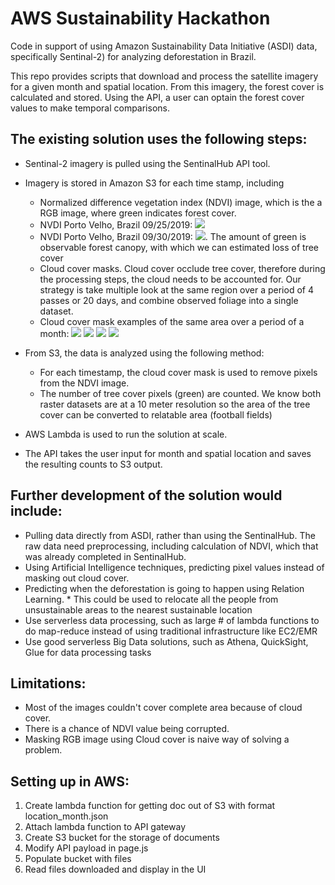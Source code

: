 # AWS Sustainability Hackathon

Code in support of using Amazon Sustainability Data Initiative (ASDI) data, specifically Sentinal-2) for analyzing deforestation in Brazil.

This repo provides scripts that download and process the satellite imagery for a given month and spatial location. From this imagery, the forest cover is calculated and stored. Using the API, a user can optain the forest cover values to make temporal comparisons.

## The existing solution uses the following steps:

*   Sentinal-2 imagery is pulled using the SentinalHub API tool.
*   Imagery is stored in Amazon S3 for each time stamp, including
    *   Normalized difference vegetation index (NDVI) image, which is the a RGB image, where green indicates forest cover. 
    *   NVDI Porto Velho, Brazil 09/25/2019: ![](sample-images/nvdi-porto-valle-09_25_2019.png) 
    *   NVDI Porto Velho, Brazil 09/30/2019: ![](sample-images/nvdi-porto-valle-09_30_2016.png).  The amount of green is observable forest canopy, with which we can estimated loss of tree cover
    *   Cloud cover masks.  Cloud cover occlude tree cover, therefore during the processing steps, the cloud needs to be accounted for.  Our strategy is take multiple look at the same region over a period of 4 passes or 20 days, and combine observed foliage into a single dataset. 
    *   Cloud cover mask examples of the same area over a period of a month: 
    ![](sample-images/cloud-11_01_2019.png)
    ![](sample-images/cloud-11_08_2019.png)
    ![](sample-images/cloud-11_15_2019.png)
    ![](sample-images/cloud-11_22_2019.png)
    
*   From S3, the data is analyzed using the following method:
    *   For each timestamp, the cloud cover mask is used to remove pixels from the NDVI image.
    *   The number of tree cover pixels (green) are counted. We know both raster datasets are at a 10 meter resolution so the area of the tree cover can be converted to relatable area (football fields)
*   AWS Lambda is used to run the solution at scale.
*   The API takes the user input for month and spatial location and saves the resulting counts to S3 output.

## Further development of the solution would include:

*   Pulling data directly from ASDI, rather than using the SentinalHub. The raw data need preprocessing, including calculation of NDVI, which that was already completed in SentinalHub.
*    Using Artificial Intelligence techniques, predicting pixel values instead of masking out cloud cover.
*    Predicting when the deforestation is going to happen using Relation Learning.
    *   This could be used to relocate all the people from unsustainable areas to the nearest sustainable location
*   Use serverless data processing, such as large # of lambda functions to do map-reduce instead of using traditional infrastructure like EC2/EMR
*   Use good serverless Big Data solutions, such as Athena, QuickSight, Glue for data processing tasks



## Limitations:

*   Most of the images couldn't cover complete area because of cloud cover.
*   There is a chance of  NDVI value being corrupted.
*   Masking RGB image using Cloud cover is naive way of solving a problem.

## Setting up in AWS:
1. Create lambda function for getting doc out of S3 with format location_month.json
2. Attach lambda function to API gateway
3. Create S3 bucket for the storage of documents
4. Modify API payload in page.js
5. Populate bucket with files
6. Read files downloaded and display in the UI